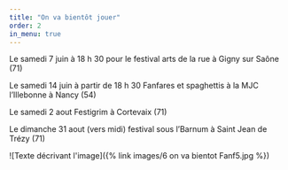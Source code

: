```yaml
---
title: "On va bientôt jouer"
order: 2
in_menu: true
---
```

Le samedi 7 juin à 18 h 30 pour le festival arts de la rue à Gigny sur Saône (71)

Le samedi 14 juin à partir de 18 h 30 Fanfares et spaghettis à la MJC l’Illebonne à Nancy (54)

Le samedi 2 aout Festigrim à Cortevaix (71)

Le dimanche 31 aout (vers midi) festival sous l’Barnum à Saint Jean de Trézy (71)



![Texte décrivant l'image]({% link images/6 on va bientot Fanf5.jpg %}) 